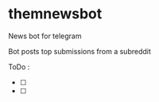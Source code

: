 # themnewsbot
News bot for telegram <br/>

Bot posts top submissions from a subreddit

ToDo :

- [ ] 
- [ ] 

